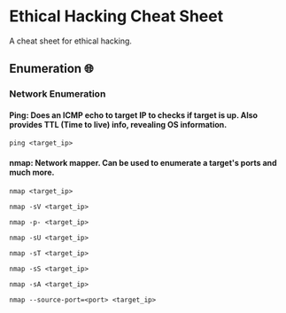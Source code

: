# Ethical Hacking Cheat Sheet
A cheat sheet for ethical hacking.

## Enumeration 🌐
### Network Enumeration
#### Ping: Does an ICMP echo to target IP to checks if target is up. Also provides TTL (Time to live) info, revealing OS information.
```
ping <target_ip>
```
#### nmap: Network mapper. Can be used to enumerate a target's ports and much more.
```
nmap <target_ip>
```
```
nmap -sV <target_ip>
```
```
nmap -p- <target_ip>
```
```
nmap -sU <target_ip>
```
```
nmap -sT <target_ip>
```
```
nmap -sS <target_ip>
```
```
nmap -sA <target_ip>
```
```
nmap --source-port=<port> <target_ip>
```
